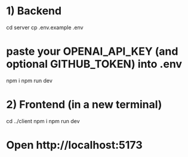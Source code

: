 # 1) Backend

cd server
cp .env.example .env

# paste your OPENAI_API_KEY (and optional GITHUB_TOKEN) into .env

npm i
npm run dev

# 2) Frontend (in a new terminal)

cd ../client
npm i
npm run dev

# Open http://localhost:5173
